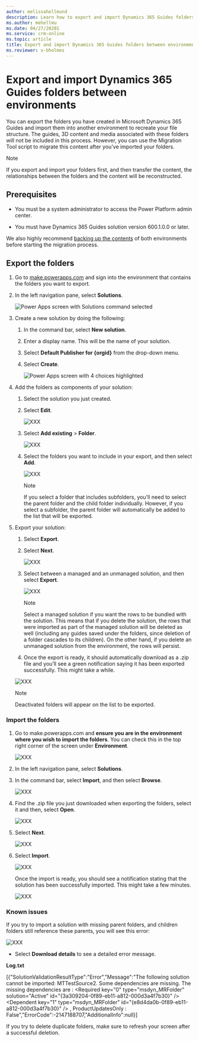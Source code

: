 ```yaml
---
author: melissahellmund
description: Learn how to export and import Dynamics 365 Guides folders between environments
ms.author: mehellmu
ms.date: 04/27/20201
ms.service: crm-online
ms.topic: article
title: Export and import Dynamics 365 Guides folders between environments
ms.reviewer: v-bholmes
---
```


# Export and import Dynamics 365 Guides folders between environments

You can export the folders you have created in Microsoft Dynamics 365 Guides and import them into another environment to recreate your file structure. The guides, 3D 
content and media associated with these folders will not be included in this process. However, you can use the Migration Tool script to migrate this content after 
you’ve imported your folders.  

> [!NOTE]
> If you export and import your folders first, and then transfer the content, the relationships between the folders and the content will be reconstructed.

## Prerequisites 

- You must be a system administrator to access the Power Platform admin center.  

- You must have Dynamics 365 Guides solution version 600.1.0.0 or later.  

We also highly recommend [backing up the contents](https://docs.microsoft.com/power-platform/admin/backup-restore-environments#create-a-manual-backup) of both environments before starting the migration process. 

## Export the folders

1. Go to [make.powerapps.com](https://www.make.powerapps.com) and sign into the environment that contains the folders you want to export. 

2. In the left navigation pane, select **Solutions**. 

    ![Power Apps screen with Solutions command selected](media/export-folders-01.PNG "Power Apps screen with Solutions command selected")

3. Create a new solution by doing the following:  

    1. In the command bar, select **New solution**.  

    2. Enter a display name. This will be the name of your solution.  

    3. Select **Default Publisher for {orgid}** from the drop-down menu.  

    4. Select **Create**.  

       ![Power Apps screen with 4 choices highlighted](media/export-folders-02.PNG "Power Apps screen with 4 choices highlighted")

4. Add the folders as components of your solution:  

    1. Select the solution you just created.  

    2. Select **Edit**.  

       ![XXX](media/export-folders-03.PNG "XXX")

    3. Select **Add existing** > **Folder**.  

       ![XXX](media/export-folders-04.PNG "XXX")

    4. Select the folders you want to include in your export, and then select **Add**.  

       ![XXX](media/export-folders-05.PNG "XXX")
 
       > [!NOTE]
       > If you select a folder that includes subfolders, you'll need to select the parent folder and the child folder individually. However, if you select a subfolder, the parent folder will automatically be added to the list that will be exported. 

5. Export your solution:  

    1. Select **Export**. 

    2. Select **Next**. 

       ![XXX](media/export-folders-06.PNG "XXX")

    3. Select between a managed and an unmanaged solution, and then select **Export**.  

       ![XXX](media/export-folders-07.PNG "XXX")
       
       > [!NOTE]
       > Select a managed solution if you want the rows to be bundled with the solution. This means that if you delete the solution, the rows that were imported as part of the managed solution will be deleted as well (including any guides saved under the folders, since deletion of a folder cascades to its children). On the other hand, if you delete an unmanaged solution from the environment, the rows will persist.

    4. Once the export is ready, it should automatically download as a .zip file and you’ll see a green notification saying it has been exported successfully. This might take a while.   

      ![XXX](media/export-folders-08.PNG "XXX")
      
      > [!NOTE]
      > Deactivated folders will appear on the list to be exported.
      
### Import the folders

1. Go to make.powerapps.com and **ensure you are in the environment where you wish to import the folders**. You can check this in the top right corner of the screen under **Environment**.  

    ![XXX](media/export-folders-09.PNG "XXX")

2. In the left navigation pane, select **Solutions**.  

3. In the command bar, select **Import**, and then select **Browse**.  

    ![XXX](media/export-folders-10.PNG "XXX")

4. Find the .zip file you just downloaded when exporting the folders, select it and then, select **Open**.  

    ![XXX](media/export-folders-11.PNG "XXX")

5. Select **Next**.  

    ![XXX](media/export-folders-12.PNG "XXX")

6. Select **Import**.  

    ![XXX](media/export-folders-13.PNG "XXX")

    Once the import is ready, you should see a notification stating that the solution has been successfully imported. This might take a few minutes.
 
    ![XXX](media/export-folders-14.PNG "XXX")

### Known issues 

If you try to import a solution with missing parent folders, and children folders still reference these parents, you will see this error:  

![XXX](media/export-folders-15.PNG "XXX")
 
- Select **Download details**  to see a detailed error message.  

**Log.txt** 

[{"SolutionValidationResultType":"Error","Message":"The following solution cannot be imported: MTTestSource2. Some dependencies are missing. The missing dependencies are : <MissingDependencies><MissingDependency><Required key=\"0\" type=\"msdyn_MRFolder\" solution=\"Active\" id=\"{3a309204-0f89-eb11-a812-000d3a4f7b30}\" /><Dependent key=\"1\" type=\"msdyn_MRFolder\" id=\"{e8d4da0b-0f89-eb11-a812-000d3a4f7b30}\" /></MissingDependency></MissingDependencies> , ProductUpdatesOnly : False","ErrorCode":-2147188707,"AdditionalInfo":null}] 
 

If you try to delete duplicate folders, make sure to refresh your screen after a successful deletion.   

      

